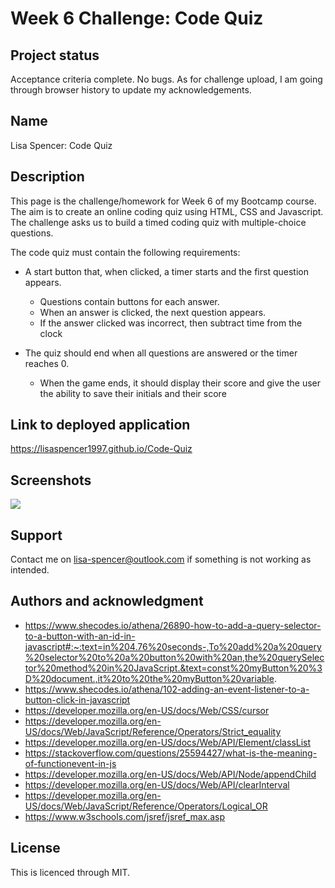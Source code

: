 # Week 6 Challenge: Code Quiz

## Project status
Acceptance criteria complete. No bugs. As for challenge upload, I am going through browser history to update my acknowledgements. 

## Name
Lisa Spencer: Code Quiz

## Description
This page is the challenge/homework for Week 6 of my Bootcamp course. The aim is to create an online coding quiz using HTML, CSS and Javascript. The challenge asks us to build a timed coding quiz with multiple-choice questions. 

The code quiz must contain the following requirements:

* A start button that, when clicked, a timer starts and the first question appears.
 
  * Questions contain buttons for each answer.
  * When an answer is clicked, the next question appears.
  * If the answer clicked was incorrect, then subtract time from the clock

* The quiz should end when all questions are answered or the timer reaches 0.

  * When the game ends, it should display their score and give the user the ability to save their initials and their score

## Link to deployed application
https://lisaspencer1997.github.io/Code-Quiz

## Screenshots
![](ScreenRecording.gif)

## Support
Contact me on lisa-spencer@outlook.com if something is not working as intended.

## Authors and acknowledgment
* https://www.shecodes.io/athena/26890-how-to-add-a-query-selector-to-a-button-with-an-id-in-javascript#:~:text=in%204.76%20seconds-,To%20add%20a%20query%20selector%20to%20a%20button%20with%20an,the%20querySelector%20method%20in%20JavaScript.&text=const%20myButton%20%3D%20document.,it%20to%20the%20myButton%20variable.
* https://www.shecodes.io/athena/102-adding-an-event-listener-to-a-button-click-in-javascript
* https://developer.mozilla.org/en-US/docs/Web/CSS/cursor
* https://developer.mozilla.org/en-US/docs/Web/JavaScript/Reference/Operators/Strict_equality
* https://developer.mozilla.org/en-US/docs/Web/API/Element/classList
* https://stackoverflow.com/questions/25594427/what-is-the-meaning-of-functionevent-in-js
* https://developer.mozilla.org/en-US/docs/Web/API/Node/appendChild
* https://developer.mozilla.org/en-US/docs/Web/API/clearInterval
* https://developer.mozilla.org/en-US/docs/Web/JavaScript/Reference/Operators/Logical_OR
* https://www.w3schools.com/jsref/jsref_max.asp


## License
This is licenced through MIT. 

